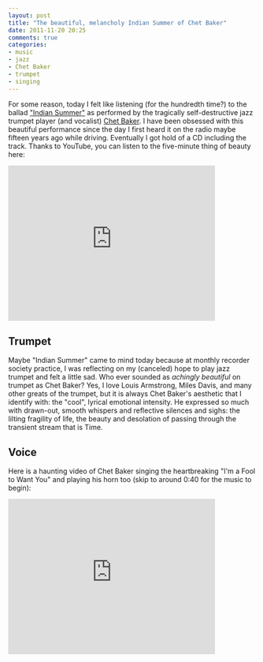 ```yaml
---
layout: post
title: "The beautiful, melancholy Indian Summer of Chet Baker"
date: 2011-11-20 20:25
comments: true
categories:
- music
- jazz
- Chet Baker
- trumpet
- singing
---
```

For some reason, today I felt like listening (for the hundredth time?) to the ballad ["Indian Summer"](http://en.wikipedia.org/wiki/Indian_Summer_%28Victor_Herbert_song%29) as performed by the tragically self-destructive jazz trumpet player (and vocalist) [Chet Baker](http://en.wikipedia.org/wiki/Chet_Baker). I have been obsessed with this beautiful performance since the day I first heard it on the radio maybe fifteen years ago while driving. Eventually I got hold of a CD including the track. Thanks to YouTube, you can listen to the five-minute thing of beauty here:

<iframe width="420" height="315" src="http://www.youtube.com/embed/_KFw6gd_66w" frameborder="0" allowfullscreen></iframe>

## Trumpet

Maybe "Indian Summer" came to mind today because at monthly recorder society practice, I was reflecting on my (canceled) hope to play jazz trumpet and felt a little sad. Who ever sounded as *achingly beautiful* on trumpet as Chet Baker? Yes, I love Louis Armstrong, Miles Davis, and many other greats of the trumpet, but it is always Chet Baker's aesthetic that I identify with: the "cool", lyrical emotional intensity. He expressed so much with drawn-out, smooth whispers and reflective silences and sighs: the lilting fragility of life, the beauty and desolation of passing through the transient stream that is Time.

## Voice

Here is a haunting video of Chet Baker singing the heartbreaking "I'm a Fool to Want You" and playing his horn too (skip to around 0:40 for the music to begin):

<iframe width="420" height="315" src="http://www.youtube.com/embed/2ZK8TnDIe2w" frameborder="0" allowfullscreen></iframe>
